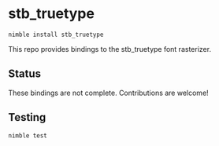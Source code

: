 # stb_truetype

`nimble install stb_truetype`

This repo provides bindings to the stb_truetype font rasterizer.

## Status

These bindings are not complete. Contributions are welcome!

## Testing

`nimble test`
